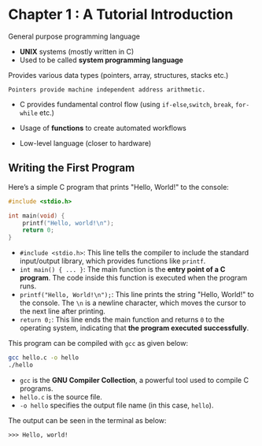 # Chapter 1 : A Tutorial Introduction

General purpose programming language

- **UNIX** systems (mostly written in C)
- Used to be called **system programming language**

Provides various data types  (pointers, array, structures, stacks etc.)

```plain
Pointers provide machine independent address arithmetic.
```

- C provides fundamental control flow (using `if-else`,`switch`, `break`, `for-while` etc.)

- Usage of **functions** to create automated workflows

- Low-level language (closer to hardware)

## Writing the First Program

Here’s a simple C program that prints "Hello, World!" to the console:

```c
#include <stdio.h>

int main(void) {
    printf("Hello, world!\n");
    return 0;
}
```

- `#include <stdio.h>`: This line tells the compiler to include the standard input/output library, which provides functions like `printf`.
- `int main() { ... }`: The main function is the **entry point of a C program**. The code inside this function is executed when the program runs.
- `printf("Hello, World!\n");`: This line prints the string "Hello, World!" to the console. The `\n` is a newline character, which moves the cursor to the next line after printing.
- `return 0;`: This line ends the main function and returns `0` to the operating system, indicating that **the program executed successfully**.

This program can be compiled with `gcc` as given below:

```bash
gcc hello.c -o hello
./hello
```

- `gcc` is the **GNU Compiler Collection**, a powerful tool used to compile C programs.
- `hello.c` is the source file.
- `-o hello` specifies the output file name (in this case, `hello`).

The output can be seen in the terminal as below:

```plain
>>> Hello, world!
```
